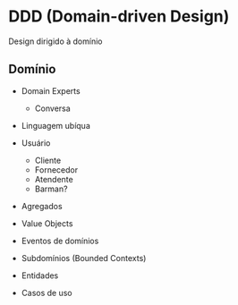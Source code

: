 # DDD (Domain-driven Design)

Design dirigido à domínio

## Domínio

- Domain Experts
  - Conversa
- Linguagem ubíqua

- Usuário
  - Cliente
  - Fornecedor
  - Atendente
  - Barman?

- Agregados
- Value Objects
- Eventos de domínios
- Subdomínios (Bounded Contexts)
- Entidades
- Casos de uso